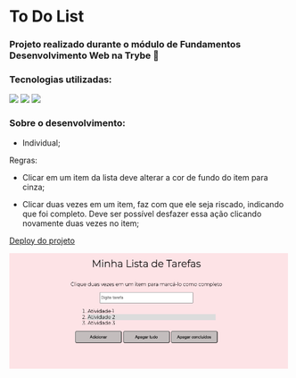 # To Do List
### Projeto realizado durante o módulo de Fundamentos Desenvolvimento Web na Trybe 💚

### Tecnologias utilizadas:
<div>
  <img  width="30px" src="https://cdn.jsdelivr.net/gh/devicons/devicon/icons/html5/html5-plain-wordmark.svg">
  <img width="30px" src="https://cdn.jsdelivr.net/gh/devicons/devicon/icons/css3/css3-plain-wordmark.svg">
  <img width="30px" src="https://cdn.jsdelivr.net/gh/devicons/devicon/icons/javascript/javascript-original.svg">
</div>

### Sobre o desenvolvimento:
- Individual;

Regras:
* Clicar em um item da lista deve alterar a cor de fundo do item para cinza;

* Clicar duas vezes em um item, faz com que ele seja riscado, indicando que foi completo. Deve ser possível desfazer essa ação clicando novamente duas vezes no item;


[Deploy do projeto](https://to-do-list-nine-pink.vercel.app/)

<img width="500px" alt="imagem da aplicação com o pixel bord" src="image/tela.png">